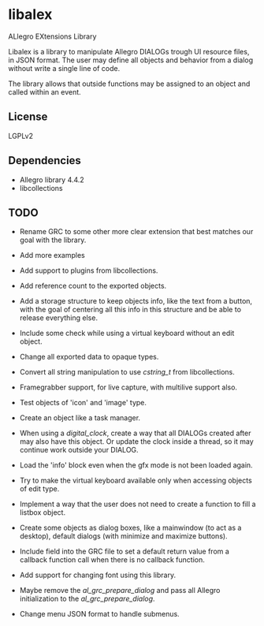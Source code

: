 # libalex

ALlegro EXtensions Library

Libalex is a library to manipulate Allegro DIALOGs trough UI resource files,
in JSON format. The user may define all objects and behavior from a dialog
without write a single line of code.

The library allows that outside functions may be assigned to an object and
called within an event.

## License

LGPLv2

## Dependencies

* Allegro library 4.4.2
* libcollections

## TODO

* Rename GRC to some other more clear extension that best matches our goal
  with the library.

* Add more examples

* Add support to plugins from libcollections.

* Add reference count to the exported objects.

* Add a storage structure to keep objects info, like the text from a button,
  with the goal of centering all this info in this structure and be able to
  release everything else.

* Include some check while using a virtual keyboard without an edit object.

* Change all exported data to opaque types.

* Convert all string manipulation to use *cstring_t* from libcollections.

* Framegrabber support, for live capture, with multilive support also.

* Test objects of 'icon' and 'image' type.

* Create an object like a task manager.

* When using a *digital_clock*, create a way that all DIALOGs created after
  may also have this object. Or update the clock inside a thread, so it may
  continue work outside your DIALOG.

* Load the 'info' block even when the gfx mode is not been loaded again.

* Try to make the virtual keyboard available only when accessing objects of
  edit type.

* Implement a way that the user does not need to create a function to
  fill a listbox object.

* Create some objects as dialog boxes, like a mainwindow (to act as a desktop),
  default dialogs (with minimize and maximize buttons).

* Include field into the GRC file to set a default return value from a callback
  function call when there is no callback function.

* Add support for changing font using this library.

* Maybe remove the *al_grc_prepare_dialog* and pass all Allegro initialization
  to the *al_grc_prepare_dialog*.

* Change menu JSON format to handle submenus.

